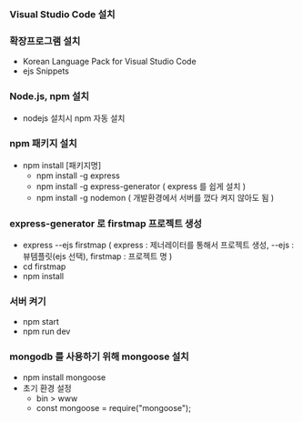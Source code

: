 ### Visual Studio Code 설치

### 확장프로그램 설치
- Korean Language Pack for Visual Studio Code
- ejs Snippets

### Node.js, npm 설치
- nodejs 설치시 npm 자동 설치

### npm 패키지 설치
- npm install [패키지명]
    - npm install -g express
    - npm install -g express-generator ( express 를 쉽게 설치 )
    - npm install -g nodemon ( 개발환경에서 서버를 껐다 켜지 않아도 됨 )

### express-generator 로 firstmap 프로젝트 생성
- express --ejs firstmap ( express : 제너레이터를 통해서 프로젝트 생성, --ejs : 뷰템플릿(ejs 선택), firstmap : 프로젝트 명 )
- cd firstmap
- npm install

### 서버 켜기 
- npm start
- npm run dev

### mongodb 를 사용하기 위해 mongoose 설치
- npm install mongoose
- 초기 환경 설정
    - bin > www 
    - const mongoose = require("mongoose");
